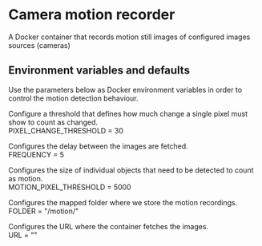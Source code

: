 # Camera motion recorder

A Docker container that records motion still images of configured images sources (cameras)

## Environment variables and defaults

Use the parameters below as Docker environment variables in order to control the motion detection behaviour.

Configure a threshold that defines how much change a single pixel must show to count as changed. \
PIXEL_CHANGE_THRESHOLD = 30

Configures the delay between the images are fetched.\
FREQUENCY = 5

Configures the size of individual objects that need to be detected to count as motion.\
MOTION_PIXEL_THRESHOLD = 5000

Configures the mapped folder where we store the motion recordings.\
FOLDER = "/motion/"

Configures the URL where the container fetches the images.\
URL = ""

